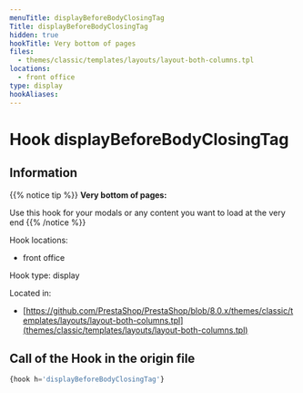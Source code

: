 ```yaml
---
menuTitle: displayBeforeBodyClosingTag
Title: displayBeforeBodyClosingTag
hidden: true
hookTitle: Very bottom of pages
files:
  - themes/classic/templates/layouts/layout-both-columns.tpl
locations:
  - front office
type: display
hookAliases:
---
```


# Hook displayBeforeBodyClosingTag

## Information

{{% notice tip %}}
**Very bottom of pages:** 

Use this hook for your modals or any content you want to load at the very end
{{% /notice %}}

Hook locations: 
  - front office

Hook type: display

Located in: 
  - [https://github.com/PrestaShop/PrestaShop/blob/8.0.x/themes/classic/templates/layouts/layout-both-columns.tpl](themes/classic/templates/layouts/layout-both-columns.tpl)

## Call of the Hook in the origin file

```php
{hook h='displayBeforeBodyClosingTag'}
```